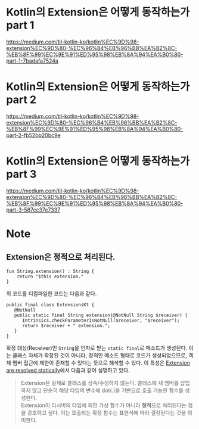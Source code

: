 # Kotlin의 Extension은 어떻게 동작하는가 part 1
https://medium.com/til-kotlin-ko/kotlin%EC%9D%98-extension%EC%9D%80-%EC%96%B4%EB%96%BB%EA%B2%8C-%EB%8F%99%EC%9E%91%ED%95%98%EB%8A%94%EA%B0%80-part-1-7badafa7524a

# Kotlin의 Extension은 어떻게 동작하는가 part 2
https://medium.com/til-kotlin-ko/kotlin%EC%9D%98-extension%EC%9D%80-%EC%96%B4%EB%96%BB%EA%B2%8C-%EB%8F%99%EC%9E%91%ED%95%98%EB%8A%94%EA%B0%80-part-2-fb52bb20bc9e

# Kotlin의 Extension은 어떻게 동작하는가 part 3
https://medium.com/til-kotlin-ko/kotlin%EC%9D%98-extension%EC%9D%80-%EC%96%B4%EB%96%BB%EA%B2%8C-%EB%8F%99%EC%9E%91%ED%95%98%EB%8A%94%EA%B0%80-part-3-587cc37e7337

# Note
## Extension은 정적으로 처리된다.
```
fun String.extension() : String {
    return "$this extension."
}
```
위 코드를 디컴파일한 코드는 다음과 같다.
```
public final class ExtensionsKt {
   @NotNull
   public static final String extension(@NotNull String $receiver) {
      Intrinsics.checkParameterIsNotNull($receiver, "$receiver");
      return $receiver + " extension.";
   }
}
```
확장 대상(Receiver)인 `String`을 인자로 받는 `static final`로 메소드가 생성된다. 이는 클래스 자체가 확장된 것이 아니라, 정적인 메소드 형태로 코드가 생성되었으므로, 객체 멤버 접근에 제한이 존재할 수 있다는 뜻으로 해석할 수 있다. 이 특성은 [Extension are resolved statically]( https://kotlinlang.org/docs/extensions.html#extensions-are-resolved-statically "Extension are resolved statically")에서 다음과 같이 설명하고 있다.

>Extension은 실제로 클래스를 상속/수정하지 않는다. 클래스에 새 멤버를 삽입하지 않고 단순히 해당 타입의 변수에 dot(.)을 기반으로 호출 가능한 함수를 생성한다.    
Extension이 리시버의 타입에 의한 가상 함수가 아니라 **정적**으로 처리된다는 점을 강조하고 싶다. 이는 호출되는 확장 함수는 표현식에 따라 결정된다는 것을 의미한다.

 
